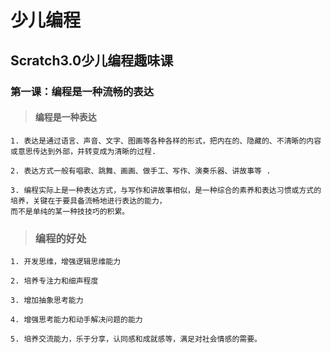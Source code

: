# 少儿编程

## Scratch3.0少儿编程趣味课

### 第一课：编程是一种流畅的表达

 > #### 编程是一种表达

    1. 表达是通过语言、声音、文字、图画等各种各样的形式，把内在的、隐藏的、不清晰的内容或意思传达到外部，并转变成为清晰的过程.
   
    2. 表达方式一般有唱歌、跳舞、画画、做手工、写作、演奏乐器、讲故事等 .
   
    3. 编程实际上是一种表达方式，与写作和讲故事相似，是一种综合的素养和表达习惯或方式的培养，关键在于要具备流畅地进行表达的能力，
    而不是单纯的某一种技技巧的积累。
    
 > ### 编程的好处
    1. 开发思维，增强逻辑思维能力
    
    2. 培养专注力和细声程度
    
    3. 增加抽象思考能力
    
    4. 增强思考能力和动手解决问题的能力
    
    5. 培养交流能力，乐于分享，认同感和成就感等，满足对社会情感的需要。